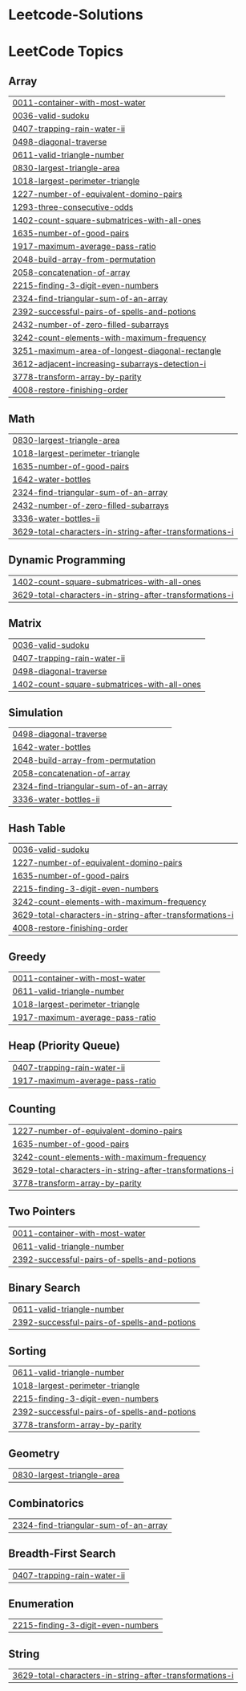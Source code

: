 # Leetcode-Solutions
<!---LeetCode Topics Start-->
# LeetCode Topics
## Array
|  |
| ------- |
| [0011-container-with-most-water](https://github.com/DeependraKeshri/Leetcode-Solutions/tree/master/0011-container-with-most-water) |
| [0036-valid-sudoku](https://github.com/DeependraKeshri/Leetcode-Solutions/tree/master/0036-valid-sudoku) |
| [0407-trapping-rain-water-ii](https://github.com/DeependraKeshri/Leetcode-Solutions/tree/master/0407-trapping-rain-water-ii) |
| [0498-diagonal-traverse](https://github.com/DeependraKeshri/Leetcode-Solutions/tree/master/0498-diagonal-traverse) |
| [0611-valid-triangle-number](https://github.com/DeependraKeshri/Leetcode-Solutions/tree/master/0611-valid-triangle-number) |
| [0830-largest-triangle-area](https://github.com/DeependraKeshri/Leetcode-Solutions/tree/master/0830-largest-triangle-area) |
| [1018-largest-perimeter-triangle](https://github.com/DeependraKeshri/Leetcode-Solutions/tree/master/1018-largest-perimeter-triangle) |
| [1227-number-of-equivalent-domino-pairs](https://github.com/DeependraKeshri/Leetcode-Solutions/tree/master/1227-number-of-equivalent-domino-pairs) |
| [1293-three-consecutive-odds](https://github.com/DeependraKeshri/Leetcode-Solutions/tree/master/1293-three-consecutive-odds) |
| [1402-count-square-submatrices-with-all-ones](https://github.com/DeependraKeshri/Leetcode-Solutions/tree/master/1402-count-square-submatrices-with-all-ones) |
| [1635-number-of-good-pairs](https://github.com/DeependraKeshri/Leetcode-Solutions/tree/master/1635-number-of-good-pairs) |
| [1917-maximum-average-pass-ratio](https://github.com/DeependraKeshri/Leetcode-Solutions/tree/master/1917-maximum-average-pass-ratio) |
| [2048-build-array-from-permutation](https://github.com/DeependraKeshri/Leetcode-Solutions/tree/master/2048-build-array-from-permutation) |
| [2058-concatenation-of-array](https://github.com/DeependraKeshri/Leetcode-Solutions/tree/master/2058-concatenation-of-array) |
| [2215-finding-3-digit-even-numbers](https://github.com/DeependraKeshri/Leetcode-Solutions/tree/master/2215-finding-3-digit-even-numbers) |
| [2324-find-triangular-sum-of-an-array](https://github.com/DeependraKeshri/Leetcode-Solutions/tree/master/2324-find-triangular-sum-of-an-array) |
| [2392-successful-pairs-of-spells-and-potions](https://github.com/DeependraKeshri/Leetcode-Solutions/tree/master/2392-successful-pairs-of-spells-and-potions) |
| [2432-number-of-zero-filled-subarrays](https://github.com/DeependraKeshri/Leetcode-Solutions/tree/master/2432-number-of-zero-filled-subarrays) |
| [3242-count-elements-with-maximum-frequency](https://github.com/DeependraKeshri/Leetcode-Solutions/tree/master/3242-count-elements-with-maximum-frequency) |
| [3251-maximum-area-of-longest-diagonal-rectangle](https://github.com/DeependraKeshri/Leetcode-Solutions/tree/master/3251-maximum-area-of-longest-diagonal-rectangle) |
| [3612-adjacent-increasing-subarrays-detection-i](https://github.com/DeependraKeshri/Leetcode-Solutions/tree/master/3612-adjacent-increasing-subarrays-detection-i) |
| [3778-transform-array-by-parity](https://github.com/DeependraKeshri/Leetcode-Solutions/tree/master/3778-transform-array-by-parity) |
| [4008-restore-finishing-order](https://github.com/DeependraKeshri/Leetcode-Solutions/tree/master/4008-restore-finishing-order) |
## Math
|  |
| ------- |
| [0830-largest-triangle-area](https://github.com/DeependraKeshri/Leetcode-Solutions/tree/master/0830-largest-triangle-area) |
| [1018-largest-perimeter-triangle](https://github.com/DeependraKeshri/Leetcode-Solutions/tree/master/1018-largest-perimeter-triangle) |
| [1635-number-of-good-pairs](https://github.com/DeependraKeshri/Leetcode-Solutions/tree/master/1635-number-of-good-pairs) |
| [1642-water-bottles](https://github.com/DeependraKeshri/Leetcode-Solutions/tree/master/1642-water-bottles) |
| [2324-find-triangular-sum-of-an-array](https://github.com/DeependraKeshri/Leetcode-Solutions/tree/master/2324-find-triangular-sum-of-an-array) |
| [2432-number-of-zero-filled-subarrays](https://github.com/DeependraKeshri/Leetcode-Solutions/tree/master/2432-number-of-zero-filled-subarrays) |
| [3336-water-bottles-ii](https://github.com/DeependraKeshri/Leetcode-Solutions/tree/master/3336-water-bottles-ii) |
| [3629-total-characters-in-string-after-transformations-i](https://github.com/DeependraKeshri/Leetcode-Solutions/tree/master/3629-total-characters-in-string-after-transformations-i) |
## Dynamic Programming
|  |
| ------- |
| [1402-count-square-submatrices-with-all-ones](https://github.com/DeependraKeshri/Leetcode-Solutions/tree/master/1402-count-square-submatrices-with-all-ones) |
| [3629-total-characters-in-string-after-transformations-i](https://github.com/DeependraKeshri/Leetcode-Solutions/tree/master/3629-total-characters-in-string-after-transformations-i) |
## Matrix
|  |
| ------- |
| [0036-valid-sudoku](https://github.com/DeependraKeshri/Leetcode-Solutions/tree/master/0036-valid-sudoku) |
| [0407-trapping-rain-water-ii](https://github.com/DeependraKeshri/Leetcode-Solutions/tree/master/0407-trapping-rain-water-ii) |
| [0498-diagonal-traverse](https://github.com/DeependraKeshri/Leetcode-Solutions/tree/master/0498-diagonal-traverse) |
| [1402-count-square-submatrices-with-all-ones](https://github.com/DeependraKeshri/Leetcode-Solutions/tree/master/1402-count-square-submatrices-with-all-ones) |
## Simulation
|  |
| ------- |
| [0498-diagonal-traverse](https://github.com/DeependraKeshri/Leetcode-Solutions/tree/master/0498-diagonal-traverse) |
| [1642-water-bottles](https://github.com/DeependraKeshri/Leetcode-Solutions/tree/master/1642-water-bottles) |
| [2048-build-array-from-permutation](https://github.com/DeependraKeshri/Leetcode-Solutions/tree/master/2048-build-array-from-permutation) |
| [2058-concatenation-of-array](https://github.com/DeependraKeshri/Leetcode-Solutions/tree/master/2058-concatenation-of-array) |
| [2324-find-triangular-sum-of-an-array](https://github.com/DeependraKeshri/Leetcode-Solutions/tree/master/2324-find-triangular-sum-of-an-array) |
| [3336-water-bottles-ii](https://github.com/DeependraKeshri/Leetcode-Solutions/tree/master/3336-water-bottles-ii) |
## Hash Table
|  |
| ------- |
| [0036-valid-sudoku](https://github.com/DeependraKeshri/Leetcode-Solutions/tree/master/0036-valid-sudoku) |
| [1227-number-of-equivalent-domino-pairs](https://github.com/DeependraKeshri/Leetcode-Solutions/tree/master/1227-number-of-equivalent-domino-pairs) |
| [1635-number-of-good-pairs](https://github.com/DeependraKeshri/Leetcode-Solutions/tree/master/1635-number-of-good-pairs) |
| [2215-finding-3-digit-even-numbers](https://github.com/DeependraKeshri/Leetcode-Solutions/tree/master/2215-finding-3-digit-even-numbers) |
| [3242-count-elements-with-maximum-frequency](https://github.com/DeependraKeshri/Leetcode-Solutions/tree/master/3242-count-elements-with-maximum-frequency) |
| [3629-total-characters-in-string-after-transformations-i](https://github.com/DeependraKeshri/Leetcode-Solutions/tree/master/3629-total-characters-in-string-after-transformations-i) |
| [4008-restore-finishing-order](https://github.com/DeependraKeshri/Leetcode-Solutions/tree/master/4008-restore-finishing-order) |
## Greedy
|  |
| ------- |
| [0011-container-with-most-water](https://github.com/DeependraKeshri/Leetcode-Solutions/tree/master/0011-container-with-most-water) |
| [0611-valid-triangle-number](https://github.com/DeependraKeshri/Leetcode-Solutions/tree/master/0611-valid-triangle-number) |
| [1018-largest-perimeter-triangle](https://github.com/DeependraKeshri/Leetcode-Solutions/tree/master/1018-largest-perimeter-triangle) |
| [1917-maximum-average-pass-ratio](https://github.com/DeependraKeshri/Leetcode-Solutions/tree/master/1917-maximum-average-pass-ratio) |
## Heap (Priority Queue)
|  |
| ------- |
| [0407-trapping-rain-water-ii](https://github.com/DeependraKeshri/Leetcode-Solutions/tree/master/0407-trapping-rain-water-ii) |
| [1917-maximum-average-pass-ratio](https://github.com/DeependraKeshri/Leetcode-Solutions/tree/master/1917-maximum-average-pass-ratio) |
## Counting
|  |
| ------- |
| [1227-number-of-equivalent-domino-pairs](https://github.com/DeependraKeshri/Leetcode-Solutions/tree/master/1227-number-of-equivalent-domino-pairs) |
| [1635-number-of-good-pairs](https://github.com/DeependraKeshri/Leetcode-Solutions/tree/master/1635-number-of-good-pairs) |
| [3242-count-elements-with-maximum-frequency](https://github.com/DeependraKeshri/Leetcode-Solutions/tree/master/3242-count-elements-with-maximum-frequency) |
| [3629-total-characters-in-string-after-transformations-i](https://github.com/DeependraKeshri/Leetcode-Solutions/tree/master/3629-total-characters-in-string-after-transformations-i) |
| [3778-transform-array-by-parity](https://github.com/DeependraKeshri/Leetcode-Solutions/tree/master/3778-transform-array-by-parity) |
## Two Pointers
|  |
| ------- |
| [0011-container-with-most-water](https://github.com/DeependraKeshri/Leetcode-Solutions/tree/master/0011-container-with-most-water) |
| [0611-valid-triangle-number](https://github.com/DeependraKeshri/Leetcode-Solutions/tree/master/0611-valid-triangle-number) |
| [2392-successful-pairs-of-spells-and-potions](https://github.com/DeependraKeshri/Leetcode-Solutions/tree/master/2392-successful-pairs-of-spells-and-potions) |
## Binary Search
|  |
| ------- |
| [0611-valid-triangle-number](https://github.com/DeependraKeshri/Leetcode-Solutions/tree/master/0611-valid-triangle-number) |
| [2392-successful-pairs-of-spells-and-potions](https://github.com/DeependraKeshri/Leetcode-Solutions/tree/master/2392-successful-pairs-of-spells-and-potions) |
## Sorting
|  |
| ------- |
| [0611-valid-triangle-number](https://github.com/DeependraKeshri/Leetcode-Solutions/tree/master/0611-valid-triangle-number) |
| [1018-largest-perimeter-triangle](https://github.com/DeependraKeshri/Leetcode-Solutions/tree/master/1018-largest-perimeter-triangle) |
| [2215-finding-3-digit-even-numbers](https://github.com/DeependraKeshri/Leetcode-Solutions/tree/master/2215-finding-3-digit-even-numbers) |
| [2392-successful-pairs-of-spells-and-potions](https://github.com/DeependraKeshri/Leetcode-Solutions/tree/master/2392-successful-pairs-of-spells-and-potions) |
| [3778-transform-array-by-parity](https://github.com/DeependraKeshri/Leetcode-Solutions/tree/master/3778-transform-array-by-parity) |
## Geometry
|  |
| ------- |
| [0830-largest-triangle-area](https://github.com/DeependraKeshri/Leetcode-Solutions/tree/master/0830-largest-triangle-area) |
## Combinatorics
|  |
| ------- |
| [2324-find-triangular-sum-of-an-array](https://github.com/DeependraKeshri/Leetcode-Solutions/tree/master/2324-find-triangular-sum-of-an-array) |
## Breadth-First Search
|  |
| ------- |
| [0407-trapping-rain-water-ii](https://github.com/DeependraKeshri/Leetcode-Solutions/tree/master/0407-trapping-rain-water-ii) |
## Enumeration
|  |
| ------- |
| [2215-finding-3-digit-even-numbers](https://github.com/DeependraKeshri/Leetcode-Solutions/tree/master/2215-finding-3-digit-even-numbers) |
## String
|  |
| ------- |
| [3629-total-characters-in-string-after-transformations-i](https://github.com/DeependraKeshri/Leetcode-Solutions/tree/master/3629-total-characters-in-string-after-transformations-i) |
<!---LeetCode Topics End-->